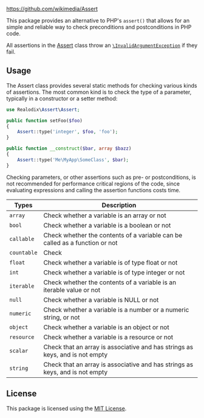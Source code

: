 https://github.com/wikimedia/Assert

This package provides an alternative to PHP's `assert()` that allows for an simple and reliable way
to check preconditions and postconditions in PHP code.

All assertions in the [Assert](src/Assert.php) class throw an [`\InvalidArgumentException`](https://www.php.net/manual/en/class.invalidargumentexception.php) if they fail.

Usage
-------

The Assert class provides several static methods for checking various kinds of assertions. The most
common kind is to check the type of a parameter, typically in a constructor or a setter method:

```php
use Realodix\Assert\Assert;

public function setFoo($foo)
{
    Assert::type('integer', $foo, 'foo');
}

public function __construct($bar, array $bazz)
{
    Assert::type('Me\MyApp\SomeClass', $bar);
}
```

Checking parameters, or other assertions such as pre- or postconditions, is not recommended for
performance critical regions of the code, since evaluating expressions and calling the assertion
functions costs time.

Types          | Description
-------------- | ------------------------------------------------------------------
`array`        | Check whether a variable is an array or not
`bool`         | Check whether a variable is a boolean or not
`callable`     | Check whether the contents of a variable can be called as a function or not
`countable`    | Check
`float`        | Check whether a variable is of type float or not
`int`          | Check whether a variable is of type integer or not
`iterable`     | Check whether the contents of a variable is an iterable value or not
`null`         | Check whether a variable is NULL or not
`numeric`      | Check whether a variable is a number or a numeric string, or not
`object`       | Check whether a variable is an object or not
`resource`     | Check whether a variable is a resource or not
`scalar`       | Check that an array is associative and has strings as keys, and is not empty
`string`       | Check that an array is associative and has strings as keys, and is not empty


## License

This package is licensed using the [MIT License](/LICENSE).

